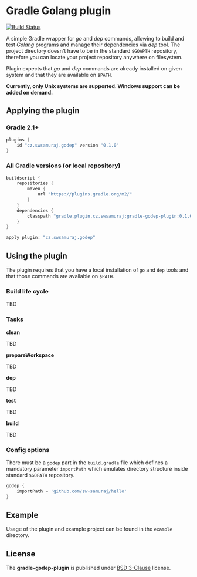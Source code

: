 # Gradle Golang plugin #

[![Build Status](https://travis-ci.org/sw-samuraj/gradle-godep-plugin.svg?branch=master)](https://travis-ci.org/sw-samuraj/gradle-godep-plugin)

A simple Gradle wrapper for _go_ and _dep_ commands, allowing to build and test
_Golang_ programs and manage their dependencies via _dep_ tool. The project
directory doesn't have to be in the standard `$GOAPTH` repository, therefore
you can locate your project repository anywhere on filesystem.

Plugin expects that _go_ and _dep_ commands are already installed on given system and that they are available on `$PATH`.

**Currently, only Unix systems are supported. Windows support can be added on demand.**

## Applying the plugin ##

### Gradle 2.1+ ###

```groovy
plugins {
    id "cz.swsamuraj.godep" version "0.1.0"
}
```
### All Gradle versions (or local repository) ##

```groovy
buildscript {
    repositories {
        maven {
            url "https://plugins.gradle.org/m2/"
        }
    }
    dependencies {
        classpath "gradle.plugin.cz.swsamuraj:gradle-godep-plugin:0.1.0"
    }
}

apply plugin: "cz.swsamuraj.godep"
```

## Using the plugin ##

The plugin requires that you have a local installation of `go` and `dep` tools and that
those commands are available on `$PATH`.

### Build life cycle ###

TBD

### Tasks ###

**clean**

TBD

**prepareWorkspace**

TBD

**dep**

TBD

**test**

TBD

**build**

TBD

### Config options ###

There must be a `godep` part in the `build.gradle` file which defines a mandatory parameter `importPath` which emulates
directory structure inside standard `$GOPATH` repository.

```groovy
godep {
    importPath = 'github.com/sw-samuraj/hello'
}
```

## Example ##

Usage of the plugin and example project can be found in the `example` directory.

## License ##

The **gradle-godep-plugin** is published under [BSD 3-Clause](http://opensource.org/licenses/BSD-3-Clause) license.
